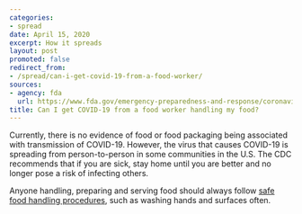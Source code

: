 ```yaml
---
categories:
- spread
date: April 15, 2020
excerpt: How it spreads
layout: post
promoted: false
redirect_from:
- /spread/can-i-get-covid-19-from-a-food-worker/
sources:
- agency: fda
  url: https://www.fda.gov/emergency-preparedness-and-response/coronavirus-disease-2019-covid-19/coronavirus-disease-2019-covid-19-frequently-asked-questions
title: Can I get COVID-19 from a food worker handling my food?
---
```


Currently, there is no evidence of food or food packaging being associated with transmission of COVID-19. However, the virus that causes COVID-19 is spreading from person-to-person in some communities in the U.S. The CDC recommends that if you are sick, stay home until you are better and no longer pose a risk of infecting others.

Anyone handling, preparing and serving food should always follow [safe food handling procedures](https://www.fda.gov/food/buy-store-serve-safe-food/safe-food-handling), such as washing hands and surfaces often.